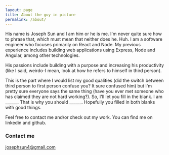```yaml
---
layout: page
title: About the guy in picture
permalink: /about/
---
```


His name is Joseph Sun and I am him or he is me. I'm never quite sure how to phrase that, which must mean that neither does he. Huh. I am a software engineer who focuses primarily on React and Node. My previous experience includes building web applications using Express, Node and Angular, among other technologies.

His passions include building with a purpose and increasing his productivity (like I said, weirdo-I mean, look at how he refers to himself in third person).

This is the part where I would list my good qualities (did the switch between third person to first person confuse you? It sure confused him) but I'm pretty sure everyone says the same thing (have you ever met someone who has claimed they are not hard working?). So, I'll let you fill in the blank. I am ______. That is why you should ______. Hopefully you filled in both blanks with good things.

Feel free to contact me and/or check out my work. You can find me on linkedin and github.

### Contact me

[josephsun4@gmail.com](mailto:email@domain.com)
